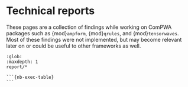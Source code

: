 # Technical reports

These pages are a collection of findings while working on ComPWA packages such as
{mod}`ampform`, {mod}`qrules`, and {mod}`tensorwaves`. Most of these findings were not
implemented, but may become relevant later on or could be useful to other frameworks as
well.

```{toctree}
:glob:
:maxdepth: 1
report/*
```

````{dropdown} Execution times
```{nb-exec-table}
```
````
